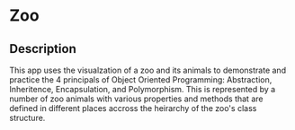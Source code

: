 # Zoo

## Description
This app uses the visualzation of a zoo and its animals to demonstrate and practice the 4 principals of Object Oriented Programming: Abstraction,  Inheritence, Encapsulation, and Polymorphism. This is represented by a number of zoo animals with various properties and methods that are defined in different places accross the heirarchy of the zoo's class structure.


